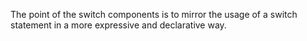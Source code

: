 The point of the switch components is to mirror the usage of a switch statement in a more expressive and declarative way.
